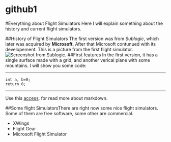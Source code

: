 # github1
#Everything about Flight Simulators
Here I will explain something about the history and current flight simulators.

##History of Flight Simulators
The first version was from _Sublogic_, which later was acquired by **Microsoft**.
After that Microsoft contunued with its developement.
This is a picture from the first flight simulator.
![Screenshot from Sublogic.](https://upload.wikimedia.org/wikipedia/en/b/b6/Flight_Simulator_1.0_short_animation.thumb.gif)
##First features
In the first version, it has a single surface made with a grid, and another verical plane with some mountains.
I will show you some code:
***
	int a, b=0;
	return 0;
***
Use this
[access](https://docs.github.com/en/get-started/writing-on-github/getting-started-with-writing-and-formatting-on-github/basic-writing-and-formatting-syntax).
for read more about markdown.

##Some flight SimulatorsThere are right now some nice flight simulators. Some of them are free software, some other are commercial.
- XWings
- Flight Gear
- Microsoft Flight Simulator

